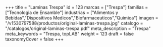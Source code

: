 +++
title = "Laminas Trespa"
id = 123
marcas = ["Trespa"]
familias = ["Tecnologia de Ensamble"]
industrias = ["Alimentos y Bebidas","Dispositivos Medicos","Biofarmaceuticos","Quimica"]
imagen = "/v1530797588/productos/original-laminas-trespa.jpg"
catalogo = "/catalogos/original-laminas-trespa.pdf"
meta_description = "Trespa"
meta_keywords = "Trespa, topLAB"
weight = 123
draft = false
taxonomyCover = false
+++
